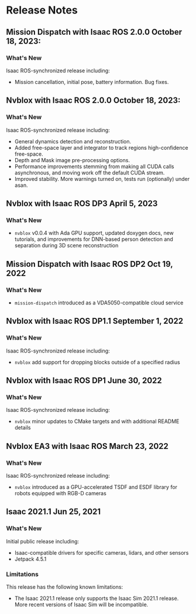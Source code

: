 # Release Notes

## Mission Dispatch with Isaac ROS 2.0.0 October 18, 2023:
### What's New
Isaac ROS-synchronized release including:
- Mission cancellation, initial pose, battery information.  Bug fixes.

## Nvblox with Isaac ROS 2.0.0 October 18, 2023:
### What's New
Isaac ROS-synchronized release including:
- General dynamics detection and reconstruction.
- Added free-space layer and integrator to track regions high-confidence free-space.
- Depth and Mask image pre-processing options.
- Performance improvements stemming from making all CUDA calls asynchronous, and moving work off the default CUDA stream.
- Improved stability. More warnings turned on, tests run (optionally) under asan.

## Nvblox with Isaac ROS DP3 April 5, 2023
### What's New
- `nvblox` v0.0.4 with Ada GPU support, updated doxygen docs, new tutorials, and improvements for DNN-based person detection and separation during 3D scene reconstruction

## Mission Dispatch with Isaac ROS DP2 Oct 19, 2022
### What's New
- `mission-dispatch` introduced as a VDA5050-compatible cloud service 

## Nvblox with Isaac ROS DP1.1 September 1, 2022
### What's New
Isaac ROS-synchronized release including:
- `nvblox` add support for dropping blocks outside of a specified radius

## Nvblox with Isaac ROS DP1 June 30, 2022
### What's New
Isaac ROS-synchronized release including:
- `nvblox` minor updates to CMake targets and with additional README details

## Nvblox EA3 with Isaac ROS March 23, 2022
### What's New
Isaac ROS-synchronized release including:
- `nvblox` introduced as a GPU-accelerated TSDF and ESDF library for robots equipped with RGB-D cameras 

## Isaac 2021.1 Jun 25, 2021
### What's New
Initial public release including:
- Isaac-compatible drivers for specific cameras, lidars, and other sensors 
- Jetpack 4.5.1

### Limitations
This release has the following known limitations:
- The Isaac 2021.1 release only supports the Isaac Sim 2021.1 release. More recent versions of Isaac Sim will be incompatible.

